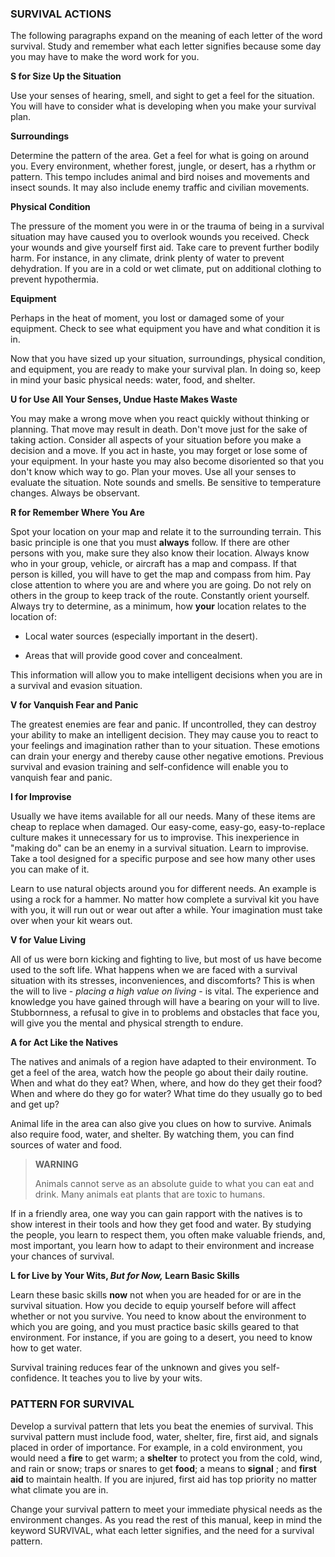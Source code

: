 ### SURVIVAL ACTIONS

The following paragraphs expand on the meaning of each letter of the word survival. Study and remember what each letter signifies because some day you may have to make the word work for you.

**S for Size Up the Situation**
 
Use your senses of hearing, smell, and sight to get a feel for the situation. You will have to consider what is developing when you make your survival plan.

**Surroundings**

Determine the pattern of the area. Get a feel for what is going on around you. Every environment, whether forest, jungle, or desert, has a rhythm or pattern. This tempo includes animal and bird noises and movements and insect sounds. It may also include enemy traffic and civilian movements.

**Physical Condition**

The pressure of the moment you were in or the trauma of being in a survival situation may have caused you to overlook wounds you received. Check your wounds and give yourself first aid. Take care to prevent further bodily harm. For instance, in any climate, drink plenty of water to prevent dehydration. If you are in a cold or wet climate, put on additional clothing to prevent hypothermia.

**Equipment**

Perhaps in the heat of moment, you lost or damaged some of your equipment. Check to see what equipment you have and what condition it is in.

Now that you have sized up your situation, surroundings, physical condition, and equipment, you are ready to make your survival plan. In doing so, keep in mind your basic physical needs: water, food, and shelter.

**U for Use All Your Senses, Undue Haste Makes Waste**

You may make a wrong move when you react quickly without thinking or planning. That move may result in death. Don't move just for the sake of taking action. Consider all aspects of your situation before you make a decision and a move. If you act in haste, you may forget or lose some of your equipment. In your haste you may also become disoriented so that you don't know which way to go. Plan your moves. Use all your senses to evaluate the situation. Note sounds and smells. Be sensitive to temperature changes. Always be observant.

**R for Remember Where You Are**

Spot your location on your map and relate it to the surrounding terrain. This basic principle is one that you must **always** follow. If there are other persons with you, make sure they also know their location. Always know who in your group, vehicle, or aircraft has a map and compass. If that person is killed, you will have to get the map and compass from him. Pay close attention to where you are and where you are going. Do not rely on others in the group to keep track of the route. Constantly orient yourself. Always try to determine, as a minimum, how **your** location relates to the location of:

*   Local water sources (especially important in the desert).

*   Areas that will provide good cover and concealment.

This information will allow you to make intelligent decisions when you are in a survival and evasion situation.

**V for Vanquish Fear and Panic**

The greatest enemies are fear and panic. If uncontrolled, they can destroy your ability to make an intelligent decision. They may cause you to react to your feelings and imagination rather than to your situation. These emotions can drain your energy and thereby cause other negative emotions. Previous survival and evasion training and self-confidence will enable you to vanquish fear and panic.

**I for Improvise**

Usually we have items available for all our needs. Many of these items are cheap to replace when damaged. Our easy-come, easy-go, easy-to-replace culture makes it unnecessary for us to improvise. This inexperience in "making do" can be an enemy in a survival situation. Learn to improvise. Take a tool designed for a specific purpose and see how many other uses you can make of it.

Learn to use natural objects around you for different needs. An example is using a rock for a hammer. No matter how complete a survival kit you have with you, it will run out or wear out after a while. Your imagination must take over when your kit wears out.

**V for Value Living**

All of us were born kicking and fighting to live, but most of us have become used to the soft life.  What happens when we are faced with a survival situation with its stresses, inconveniences, and discomforts? This is when the will to live - _placing a high value on living_ - is vital. The experience and knowledge you have gained through will have a bearing on your will to live. Stubbornness, a refusal to give in to problems and obstacles that face you, will give you the mental and physical strength to endure.

**A for Act Like the Natives**

The natives and animals of a region have adapted to their environment. To get a feel of the area, watch how the people go about their daily routine. When and what do they eat? When, where, and how do they get their food? When and where do they go for water? What time do they usually go to bed and get up?

Animal life in the area can also give you clues on how to survive. Animals also require food, water, and shelter. By watching them, you can find sources of water and food.


> **WARNING**
> 
>Animals cannot serve as an absolute guide to what you can eat and drink. Many animals eat plants that are toxic to humans.

If in a friendly area, one way you can gain rapport with the natives is to show interest in their tools and how they get food and water. By studying the people, you learn to respect them, you often make valuable friends, and, most important, you learn how to adapt to their environment and increase your chances of survival.

**L for Live by Your Wits, _But for Now,_ Learn Basic Skills**

Learn these basic skills **now** not when you are headed for or are in the survival situation. How you decide to equip yourself before will affect whether or not you survive. You need to know about the environment to which you are going, and you must practice basic skills geared to that environment. For instance, if you are going to a desert, you need to know how to get water.

Survival training reduces fear of the unknown and gives you self-confidence. It teaches you to live by your wits.

### PATTERN FOR SURVIVAL

Develop a survival pattern that lets you beat the enemies of survival. This survival pattern must include food, water, shelter, fire, first aid, and signals placed in order of importance. For example, in a cold environment, you would need a **fire** to get warm; a **shelter** to protect you from the cold, wind, and rain or snow; traps or snares to get **food**; a means to **signal** ; and **first aid** to maintain health. If you are injured, first aid has top priority no matter what climate you are in.

Change your survival pattern to meet your immediate physical needs as the environment changes. As you read the rest of this manual, keep in mind the keyword SURVIVAL, what each letter signifies, and the need for a survival pattern.
